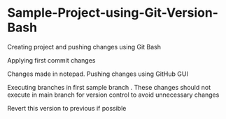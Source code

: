 # Sample-Project-using-Git-Version-Bash
Creating project and pushing changes using Git Bash

Applying first commit changes

Changes made in notepad. Pushing changes using GitHub GUI

Executing branches in first sample branch . These changes should not execute in main branch for version control to avoid unnecessary changes

Revert this version to previous if possible
